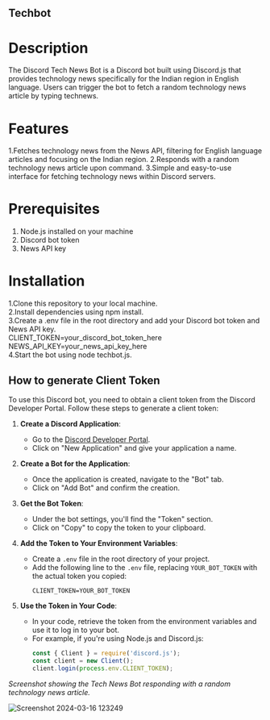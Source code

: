 ## Techbot
# Description
The Discord Tech News Bot is a Discord bot built using Discord.js that provides technology news specifically for the Indian region in English language. Users can trigger the bot to fetch a random technology news article by typing technews.

# Features
1.Fetches technology news from the News API, filtering for English language articles and focusing on the Indian region.
2.Responds with a random technology news article upon command.
3.Simple and easy-to-use interface for fetching technology news within Discord servers.

# Prerequisites
1. Node.js installed on your machine
2. Discord bot token
3. News API key

# Installation
1.Clone this repository to your local machine.  
2.Install dependencies using npm install.  
3.Create a .env file in the root directory and add your Discord bot token and News API key.  
CLIENT_TOKEN=your_discord_bot_token_here  
NEWS_API_KEY=your_news_api_key_here  
4.Start the bot using node techbot.js.  

## How to generate Client Token

To use this Discord bot, you need to obtain a client token from the Discord Developer Portal. Follow these steps to generate a client token:

1. **Create a Discord Application**:
   - Go to the [Discord Developer Portal](https://discord.com/developers/applications).
   - Click on "New Application" and give your application a name.

2. **Create a Bot for the Application**:
   - Once the application is created, navigate to the "Bot" tab.
   - Click on "Add Bot" and confirm the creation.

3. **Get the Bot Token**:
   - Under the bot settings, you'll find the "Token" section.
   - Click on "Copy" to copy the token to your clipboard.

4. **Add the Token to Your Environment Variables**:
   - Create a `.env` file in the root directory of your project.
   - Add the following line to the `.env` file, replacing `YOUR_BOT_TOKEN` with the actual token you copied:
     ```dotenv
     CLIENT_TOKEN=YOUR_BOT_TOKEN
     ```

5. **Use the Token in Your Code**:
   - In your code, retrieve the token from the environment variables and use it to log in to your bot.
   - For example, if you're using Node.js and Discord.js:
     ```javascript
     const { Client } = require('discord.js');
     const client = new Client();
     client.login(process.env.CLIENT_TOKEN);
     ```


*Screenshot showing the Tech News Bot responding with a random technology news article.*


![Screenshot 2024-03-16 123249](https://github.com/deepanshu-18/techbot/assets/130245433/7ea9a35b-87f7-4536-938b-46d927b9856d)
